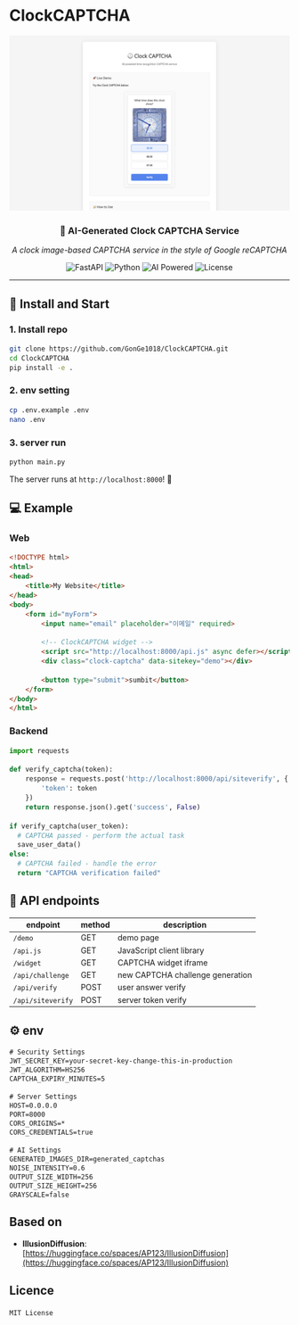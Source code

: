 <!-- # ClockCAPTCHA

Based on: [https://huggingface.co/spaces/AP123/IllusionDiffusion](https://huggingface.co/spaces/AP123/IllusionDiffusion) -->


# ClockCAPTCHA

<div>
  <img src="./image.png"/>
</div>


<div align="center">
  <h3>🤖 AI-Generated Clock CAPTCHA Service</h3>
  <p><em>A clock image-based CAPTCHA service in the style of Google reCAPTCHA</em></p>
</div>

<div align="center">
  <img src="https://img.shields.io/badge/FastAPI-009688?style=for-the-badge&logo=fastapi&logoColor=white" alt="FastAPI">
  <img src="https://img.shields.io/badge/Python-3776AB?style=for-the-badge&logo=python&logoColor=white" alt="Python">
  <img src="https://img.shields.io/badge/AI-Powered-blue?style=for-the-badge&logo=tensorflow" alt="AI Powered">
  <img src="https://img.shields.io/badge/License-MIT-green?style=for-the-badge" alt="License">
</div>

---



## 🚀 Install and Start 

### 1. Install repo

```bash
git clone https://github.com/GonGe1018/ClockCAPTCHA.git
cd ClockCAPTCHA
pip install -e .
```

### 2. env setting

```bash
cp .env.example .env
nano .env
```

### 3. server run

```bash
python main.py
```
The server runs at `http://localhost:8000`! 🎉

## 💻 Example

### Web

```html
<!DOCTYPE html>
<html>
<head>
    <title>My Website</title>
</head>
<body>
    <form id="myForm">
        <input name="email" placeholder="이메일" required>
        
        <!-- ClockCAPTCHA widget -->
        <script src="http://localhost:8000/api.js" async defer></script>
        <div class="clock-captcha" data-sitekey="demo"></div>
        
        <button type="submit">sumbit</button>
    </form>
</body>
</html>
```

### Backend

```python
import requests

def verify_captcha(token):
    response = requests.post('http://localhost:8000/api/siteverify', {
        'token': token
    })
    return response.json().get('success', False)

if verify_captcha(user_token):
  # CAPTCHA passed - perform the actual task
  save_user_data()
else:
  # CAPTCHA failed - handle the error
  return "CAPTCHA verification failed"
```




## 🔧 API endpoints

| endpoint | method | description |
|-----------|--------|------|
| `/demo` | GET | demo page |
| `/api.js` | GET | JavaScript client library |
| `/widget` | GET | CAPTCHA widget iframe |
| `/api/challenge` | GET | new CAPTCHA challenge generation |
| `/api/verify` | POST | user answer verify |
| `/api/siteverify` | POST | server token verify |

## ⚙️ env

```env
# Security Settings
JWT_SECRET_KEY=your-secret-key-change-this-in-production
JWT_ALGORITHM=HS256
CAPTCHA_EXPIRY_MINUTES=5

# Server Settings
HOST=0.0.0.0
PORT=8000
CORS_ORIGINS=*
CORS_CREDENTIALS=true

# AI Settings
GENERATED_IMAGES_DIR=generated_captchas
NOISE_INTENSITY=0.6
OUTPUT_SIZE_WIDTH=256
OUTPUT_SIZE_HEIGHT=256
GRAYSCALE=false
```


## Based on

- **IllusionDiffusion**: [https://huggingface.co/spaces/AP123/IllusionDiffusion](https://huggingface.co/spaces/AP123/IllusionDiffusion)


## Licence

`MIT License`
